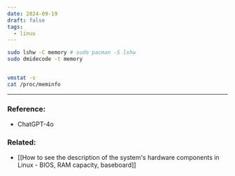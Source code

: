 ```yaml
---
date: 2024-09-19
draft: false
tags:
  - linux
---
```

```bash
sudo lshw -C memory # sudo pacman -S lshw
sudo dmidecode -t memory


vmstat -s
cat /proc/meminfo
```

---
### Reference:
- ChatGPT-4o

### Related:
- [[How to see the description of the system's hardware components in Linux - BIOS, RAM capacity, baseboard]]